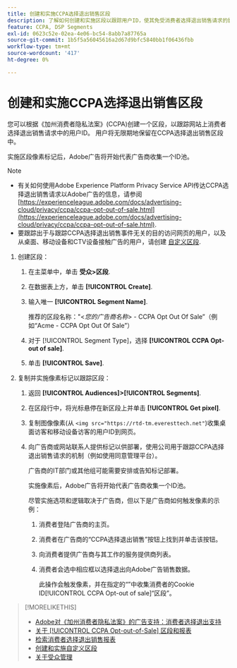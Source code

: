 ```yaml
---
title: 创建和实施CCPA选择退出销售区段
description: 了解如何创建和实施区段以跟踪用户ID，使其免受消费者选择退出销售请求的影响。
feature: CCPA, DSP Segments
exl-id: 0623c52e-02ea-4e06-bc54-8abb7a87765a
source-git-commit: 1b5f5a56045616a2d67d9bfc5840bb1f06436fbb
workflow-type: tm+mt
source-wordcount: '417'
ht-degree: 0%

---
```


# 创建和实施CCPA选择退出销售区段

您可以根据《加州消费者隐私法案》(CCPA)创建一个区段，以跟踪网站上消费者选择退出销售请求中的用户ID。 用户将无限期地保留在CCPA选择退出销售区段中。

实施区段像素标记后，Adobe广告将开始代表广告商收集一个ID池。

>[!NOTE]
>
>* 有关如何使用Adobe Experience Platform Privacy Service API传达CCPA选择退出销售请求以Adobe广告的信息，请参阅 [https://experienceleague.adobe.com/docs/advertising-cloud/privacy/ccpa/ccpa-opt-out-of-sale.html](https://experienceleague.adobe.com/docs/advertising-cloud/privacy/ccpa/ccpa-opt-out-of-sale.html).
>* 要跟踪出于与跟踪CCPA选择退出销售事件无关的目的访问网页的用户，以及从桌面、移动设备和CTV设备接触广告的用户，请创建 [自定义区段](/help/dsp/audiences/custom-segment-create.md).


1. 创建区段：

   1. 在主菜单中，单击 **受众>区段**.

   1. 在数据表上方，单击 **[!UICONTROL Create]**.

   1. 输入唯一 **[!UICONTROL Segment Name]**.

      推荐的区段名称：&quot;&lt;*您的广告商名称*> - CCPA Opt Out Of Sale”（例如“Acme - CCPA Opt Out Of Sale”）

   1. 对于 [!UICONTROL Segment Type]，选择 **[!UICONTROL CCPA Opt-out of sale]**.

   1. 单击 **[!UICONTROL Save]**.

1. 复制并实施像素标记以跟踪区段：

   1. 返回 **[!UICONTROL Audiences]>[!UICONTROL Segments]**.

   1. 在区段行中，将光标悬停在新区段上并单击 **[!UICONTROL Get pixel]**.

   1. 复制图像像素(从 `<img src="https://rtd-tm.everesttech.net"`)收集桌面访客和移动设备访客的用户ID到网页。

   1. 向广告商或网站联系人提供标记以供部署，使用公司用于跟踪CCPA选择退出销售请求的机制（例如使用同意管理平台）。

      广告商的IT部门或其他组可能需要安排或告知标记部署。

      实施像素后，Adobe广告将开始代表广告商收集一个ID池。

      尽管实施选项和逻辑取决于广告商，但以下是广告商如何触发像素的示例：

      1. 消费者登陆广告商的主页。
      1. 消费者在广告商的“CCPA选择退出销售”按钮上找到并单击该按钮。
      1. 向消费者提供广告商与其工作的服务提供商列表。
      1. 消费者会选中相应框以选择退出向Adobe广告销售数据。

         此操作会触发像素，并在指定的“”中收集消费者的Cookie ID[!UICONTROL CCPA Opt-out of sale]“区段”。

>[!MORELIKETHIS]
>
>* [Adobe对《加州消费者隐私法案》的广告支持：消费者选择退出支持](/help/privacy/ccpa/ccpa-opt-out-of-sale.md)
>* [关于 [!UICONTROL CCPA Opt-out-of-Sale] 区段和报表](ccpa-opt-out-about.md)
>* [检索消费者选择退出销售报表](ccpa-opt-out-segment-report-retrieve.md)
>* [创建和实施自定义区段](custom-segment-create.md)
>* [关于受众管理](audience-about.md)


